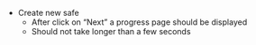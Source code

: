 * Create new safe
    * After click on “Next” a progress page should be displayed
    * Should not take longer than a few seconds